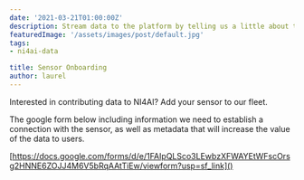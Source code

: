 ```yaml
---
date: '2021-03-21T01:00:00Z'
description: Stream data to the platform by telling us a little about the sensor you wish to connect
featuredImage: '/assets/images/post/default.jpg'
tags:
- ni4ai-data

title: Sensor Onboarding
author: laurel
---
```


Interested in contributing data to NI4AI? Add your sensor to our fleet.

The google form below including information we need to establish a connection with the sensor, as well as metadata that will increase the value of the data to users.


[https://docs.google.com/forms/d/e/1FAIpQLSco3LEwbzXFWAYEtWFscOrsg2HNNE6ZOJJ4M6V5bRqAAtTiEw/viewform?usp=sf_link]()